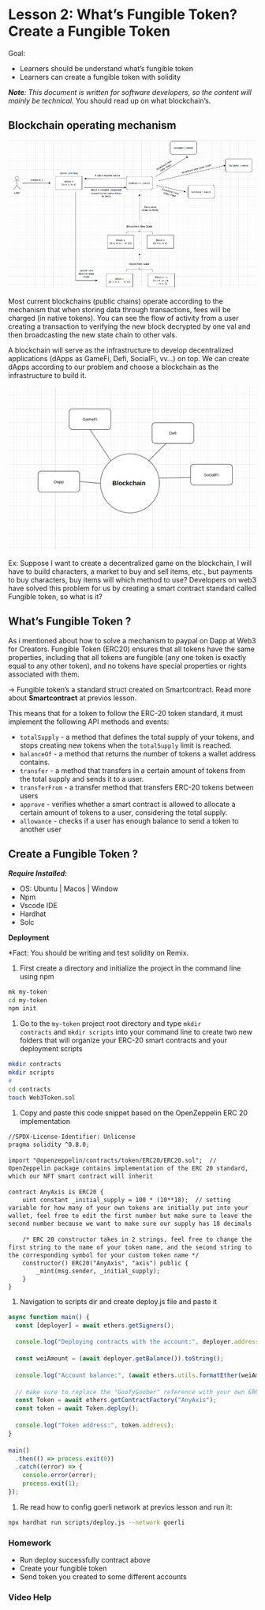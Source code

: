 # Lesson 2: What’s Fungible Token? Create a Fungible Token

Goal:

- Learners should be understand what’s fungible token
- Learners can create a fungible token with solidity

***Note**: This document is written for software developers, so the content will mainly be technical.* You should read up on what blockchain’s.

## Blockchain operating mechanism

![flow_consensus](./static/imgs/flow_consensus.png)

Most current blockchains (public chains) operate according to the mechanism that when storing data through transactions, fees will be charged (in native tokens). You can see the flow of activity from a user creating a transaction to verifying the new block decrypted by one val and then broadcasting the new state chain to other vals. 

A blockchain will serve as the infrastructure to develop decentralized applications (dApps as GameFi, Defi, SocialFi, vv…) on top. We can create dApps according to our problem and choose a blockchain as the infrastructure to build it. 

![dapp](./static/imgs/dapp.png)

Ex: Suppose I want to create a decentralized game on the blockchain, I will have to build characters, a market to buy and sell items, etc., but payments to buy characters, buy items will which method to use? Developers on web3 have solved this problem for us by creating a smart contract standard called Fungible token, so what is it?

## What’s Fungible Token ?

As i mentioned about how to solve a mechanism to paypal on Dapp at Web3 for Creators. Fungible Token (ERC20) ensures that all tokens have the same properties, including that all tokens are fungible (any one token is exactly equal to any other token), and no tokens have special properties or rights associated with them.

→ Fungible token’s a standard struct created on Smartcontract. Read more about **Smartcontract** at previos lesson.

This means that for a token to follow the ERC-20 token standard, it must implement the following API methods and events:

- `totalSupply` - a method that defines the total supply of your tokens, and stops creating new tokens when the `totalSupply` limit is reached.
- `balanceOf` - a method that returns the number of tokens a wallet address contains.
- `transfer` - a method that transfers in a certain amount of tokens from the total supply and sends it to a user.
- `transferFrom` - a transfer method that transfers ERC-20 tokens between users
- `approve` - verifies whether a smart contract is allowed to allocate a certain amount of tokens to a user, considering the total supply.
- `allowance` - checks if a user has enough balance to send a token to another user

## Create a Fungible Token ?

***Require Installed:*** 

- OS: Ubuntu | Macos | Window
- Npm
- Vscode IDE
- Hardhat
- Solc

**Deployment**

*Fact: You should be writing and test solidity on Remix.

1. First create a directory and initialize the project in the command line using npm

```bash
mk my-token
cd my-token
npm init
```

1. Go to the `my-token` project root directory and type `mkdir contracts` and `mkdir scripts` into your command line to create two new folders that will organize your ERC-20 smart contracts and your deployment scripts

```bash
mkdir contracts
mkdir scripts
# 
cd contracts
touch Web3Token.sol
```

1. Copy and paste this code snippet based on the OpenZeppelin ERC 20 implementation

```solidity
//SPDX-License-Identifier: Unlicense
pragma solidity ^0.8.0;

import "@openzeppelin/contracts/token/ERC20/ERC20.sol";  // OpenZeppelin package contains implementation of the ERC 20 standard, which our NFT smart contract will inherit

contract AnyAxis is ERC20 {
    uint constant _initial_supply = 100 * (10**18);  // setting variable for how many of your own tokens are initially put into your wallet, feel free to edit the first number but make sure to leave the second number because we want to make sure our supply has 18 decimals

    /* ERC 20 constructor takes in 2 strings, feel free to change the first string to the name of your token name, and the second string to the corresponding symbol for your custom token name */
    constructor() ERC20("AnyAxis", "axis") public {
        _mint(msg.sender, _initial_supply);
    }
}
```

1. Navigation to scripts dir and create deploy.js file and paste it

```jsx
async function main() {
  const [deployer] = await ethers.getSigners();

  console.log("Deploying contracts with the account:", deployer.address);

  const weiAmount = (await deployer.getBalance()).toString();
  
  console.log("Account balance:", (await ethers.utils.formatEther(weiAmount)));

  // make sure to replace the "GoofyGoober" reference with your own ERC-20 name!
  const Token = await ethers.getContractFactory("AnyAxis");
  const token = await Token.deploy();

  console.log("Token address:", token.address);
}

main()
  .then(() => process.exit(0))
  .catch((error) => {
    console.error(error);
    process.exit(1);
});
```

1. Re read how to config goerli network at previos lesson and run it:

```bash
npx hardhat run scripts/deploy.js --network goerli
```

### Homework

- Run deploy successfully contract above
- Create your fungible token
- Send token you created to some different accounts

### Video Help